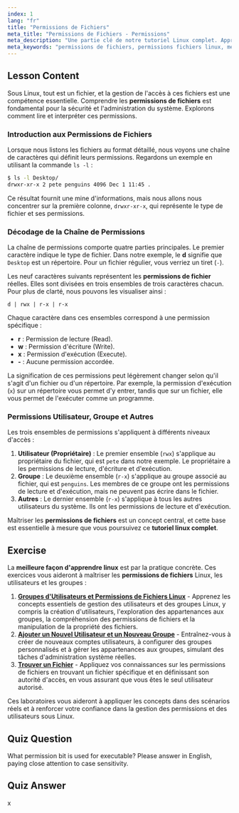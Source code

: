 ```yaml
---
index: 1
lang: "fr"
title: "Permissions de Fichiers"
meta_title: "Permissions de Fichiers - Permissions"
meta_description: "Une partie clé de notre tutoriel Linux complet. Apprenez les permissions de fichiers Linux, y compris les bits rwx pour l'utilisateur, le groupe et les autres. Maîtrisez la sortie de `ls -l` et comprenez les modes de fichiers."
meta_keywords: "permissions de fichiers, permissions fichiers linux, meilleure façon d'apprendre linux, tutoriel linux complet, permissions rwx, commande ls -l, modes de fichiers, guide linux"
---
```


## Lesson Content

Sous Linux, tout est un fichier, et la gestion de l'accès à ces fichiers est une compétence essentielle. Comprendre les **permissions de fichiers** est fondamental pour la sécurité et l'administration du système. Explorons comment lire et interpréter ces permissions.

### Introduction aux Permissions de Fichiers

Lorsque nous listons les fichiers au format détaillé, nous voyons une chaîne de caractères qui définit leurs permissions. Regardons un exemple en utilisant la commande `ls -l` :

```bash
$ ls -l Desktop/
drwxr-xr-x 2 pete penguins 4096 Dec 1 11:45 .
```

Ce résultat fournit une mine d'informations, mais nous allons nous concentrer sur la première colonne, `drwxr-xr-x`, qui représente le type de fichier et ses permissions.

### Décodage de la Chaîne de Permissions

La chaîne de permissions comporte quatre parties principales. Le premier caractère indique le type de fichier. Dans notre exemple, le **d** signifie que `Desktop` est un répertoire. Pour un fichier régulier, vous verriez un tiret (`-`).

Les neuf caractères suivants représentent les **permissions de fichier** réelles. Elles sont divisées en trois ensembles de trois caractères chacun. Pour plus de clarté, nous pouvons les visualiser ainsi :

```plaintext
d | rwx | r-x | r-x
```

Chaque caractère dans ces ensembles correspond à une permission spécifique :

- **r** : Permission de lecture (Read).
- **w** : Permission d'écriture (Write).
- **x** : Permission d'exécution (Execute).
- **-** : Aucune permission accordée.

La signification de ces permissions peut légèrement changer selon qu'il s'agit d'un fichier ou d'un répertoire. Par exemple, la permission d'exécution (`x`) sur un répertoire vous permet d'y entrer, tandis que sur un fichier, elle vous permet de l'exécuter comme un programme.

### Permissions Utilisateur, Groupe et Autres

Les trois ensembles de permissions s'appliquent à différents niveaux d'accès :

1. **Utilisateur (Propriétaire)** : Le premier ensemble (`rwx`) s'applique au propriétaire du fichier, qui est `pete` dans notre exemple. Le propriétaire a les permissions de lecture, d'écriture et d'exécution.
2. **Groupe** : Le deuxième ensemble (`r-x`) s'applique au groupe associé au fichier, qui est `penguins`. Les membres de ce groupe ont les permissions de lecture et d'exécution, mais ne peuvent pas écrire dans le fichier.
3. **Autres** : Le dernier ensemble (`r-x`) s'applique à tous les autres utilisateurs du système. Ils ont les permissions de lecture et d'exécution.

Maîtriser les **permissions de fichiers** est un concept central, et cette base est essentielle à mesure que vous poursuivez ce **tutoriel linux complet**.

## Exercise

La **meilleure façon d'apprendre linux** est par la pratique concrète. Ces exercices vous aideront à maîtriser les **permissions de fichiers** Linux, les utilisateurs et les groupes :

1. **[Groupes d'Utilisateurs et Permissions de Fichiers Linux](https://labex.io/fr/labs/linux-linux-user-group-and-file-permissions-18002)** - Apprenez les concepts essentiels de gestion des utilisateurs et des groupes Linux, y compris la création d'utilisateurs, l'exploration des appartenances aux groupes, la compréhension des permissions de fichiers et la manipulation de la propriété des fichiers.
2. **[Ajouter un Nouvel Utilisateur et un Nouveau Groupe](https://labex.io/fr/labs/linux-add-new-user-and-group-17987)** - Entraînez-vous à créer de nouveaux comptes utilisateurs, à configurer des groupes personnalisés et à gérer les appartenances aux groupes, simulant des tâches d'administration système réelles.
3. **[Trouver un Fichier](https://labex.io/fr/labs/linux-find-a-file-17993)** - Appliquez vos connaissances sur les permissions de fichiers en trouvant un fichier spécifique et en définissant son autorité d'accès, en vous assurant que vous êtes le seul utilisateur autorisé.

Ces laboratoires vous aideront à appliquer les concepts dans des scénarios réels et à renforcer votre confiance dans la gestion des permissions et des utilisateurs sous Linux.

## Quiz Question

What permission bit is used for executable? Please answer in English, paying close attention to case sensitivity.

## Quiz Answer

x
